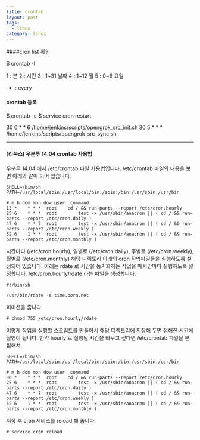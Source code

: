 ```yaml
---
title: crontab
layout: post
tags:
  - linux
category: linux
---
```

####cron list 확인

$ crontab -l

1 : 분
2 : 시간
3 : 1~31 날짜
4 : 1~12 월
5 : 0~6 요일
* : every

#### crontab 등록

$ crontab -e
$ service cron restart

30 0 * * 6 /home/jenkins/scripts/opengrok_src_init.sh
30 5 * * * /home/jenkins/scripts/opengrok_src_sync.sh

---

#### [리눅스] 우분투 14.04 crontab 사용법

우분투 14.04 에서 /etc/crontab 파일 사용법입니다.
/etc/crontab 파일의 내용을 보면 아래와 같이 되어 있습니다.

```shell?line_number=false
SHELL=/bin/sh
PATH=/usr/local/sbin:/usr/local/bin:/sbin:/bin:/usr/sbin:/usr/bin

# m h dom mon dow user  command
13 *    * * *  root    cd / && run-parts --report /etc/cron.hourly
25 6    * * *  root        test -x /usr/sbin/anacron || ( cd / && run-parts --report /etc/cron.daily )
47 6    * * 7  root        test -x /usr/sbin/anacron || ( cd / && run-parts --report /etc/cron.weekly )
52 6    1 * *  root        test -x /usr/sbin/anacron || ( cd / && run-parts --report /etc/cron.monthly )
```

시간마다 (/etc/cron.hourly), 일별로 (/etc/cron.daily), 주별로 (/etc/cron.weekly), 월별로 (/etc/cron.monthly)
해당 디렉토리 아래의 cron 작업파일들을 실행하도록 설정되어 있습니다.
아래는 rdate 로 시간을 동기화하는 작업을 매시간마다 실행하도록 설정합니다.
/etc/cron.hourly/rdate 라는 파일을 생성합니다.

```shell?line_number=false
#!/bin/sh

/usr/bin/rdate -s time.bora.net
```

퍼미션을 줍니다.
```shell?line_number=false
# chmod 755 /etc/cron.hourly/rdate
```

이렇게 작업을 실행할 스크립트를 만들어서 해당 디렉토리에 저장해 두면 정해진 시간에 실행이 됩니다.
만약 hourly 로 실행될 시간을 바꾸고 싶다면 /etc/crontab 파일을 편집해서
```shell?line_number=false
SHELL=/bin/sh
PATH=/usr/local/sbin:/usr/local/bin:/sbin:/bin:/usr/sbin:/usr/bin

# m h dom mon dow user  command
00 *    * * *  root    cd / && run-parts --report /etc/cron.hourly
25 6    * * *  root        test -x /usr/sbin/anacron || ( cd / && run-parts --report /etc/cron.daily )
47 6    * * 7  root        test -x /usr/sbin/anacron || ( cd / && run-parts --report /etc/cron.weekly )
52 6    1 * *  root        test -x /usr/sbin/anacron || ( cd / && run-parts --report /etc/cron.monthly )
```

저장 후 cron 서비스를 reload 해 줍니다.
```shell?line_number=false
# service cron reload
```